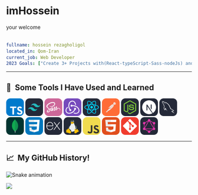 # imHossein

your welcome

```yaml

fullname: hossein rezagholigol
located_in: Qom-Iran
current_job: Web Developer
2023 Goals: ["Create 3+ Projects with(React-typeScript-Sass-nodeJs) and the evolution of react and redux learning."]

```
---

<h2> 🚀 &nbsp;Some Tools I Have Used and Learned</h2>
<p align="left">
  <img src="./icons/TypeScript.svg" width="48">
  <img src="./icons/TailwindCSS-Dark.svg" width="48">
  <img src="./icons/Sass.svg" width="48"> 
  <img src="./icons/Redux.svg" width="48">
  <img src="./icons/React-Dark.svg" width="48">
  <img src="./icons/Postman.svg" width="48">
  <img src="./icons/NodeJS-Dark.svg" width="48">
  <img src="./icons/NextJS-Dark.svg" width="48">
  <img src="./icons/MySQL-Dark.svg" width="48">
  <img src="./icons/MongoDB.svg" width="48">
  <img src="./icons/CSS.svg" width="48"> 
  <img src="./icons/ExpressJS-Dark.svg" width="48">
  <img src="./icons/Linux-Dark.svg" width="48">
  <img src="./icons/JavaScript.svg" width="48">
  <img src="./icons/HTML.svg" width="48">
  <img src="./icons/Git.svg" width="48">
  <img src="./icons/GraphQL-Dark.svg" width="48">
</p>

---

<h2> 📈 &nbsp;My GitHub History!</h2>

![Snake animation](https://github.com/thepiyushmalhotra/thepiyushmalhotra/blob/output/github-contribution-grid-snake.svg)


<p align="left">
  <img src="https://capsule-render.vercel.app/api?type=waving&color=gradient&height=100&section=footer"/>
</p>
